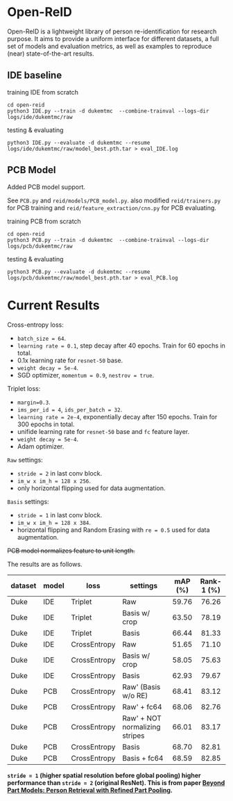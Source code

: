 # Open-ReID

Open-ReID is a lightweight library of person re-identification for research
purpose. It aims to provide a uniform interface for different datasets, a full
set of models and evaluation metrics, as well as examples to reproduce (near)
state-of-the-art results.

## IDE baseline
training IDE from scratch
```angular2html
cd open-reid
python3 IDE.py --train -d dukemtmc  --combine-trainval --logs-dir logs/ide/dukemtmc/raw
```


testing & evaluating
```angular2html
python3 IDE.py --evaluate -d dukemtmc --resume logs/ide/dukemtmc/raw/model_best.pth.tar > eval_IDE.log
```


## PCB Model

Added PCB model support.

See `PCB.py` and `reid/models/PCB_model.py`. also modified `reid/trainers.py` for PCB training and  `reid/feature_extraction/cnn.py` for PCB evaluating.

training PCB from scratch
```angular2html
cd open-reid
python3 PCB.py --train -d dukemtmc  --combine-trainval --logs-dir logs/pcb/dukemtmc/raw
```

testing & evaluating
```angular2html
python3 PCB.py --evaluate -d dukemtmc --resume logs/pcb/dukemtmc/raw/model_best.pth.tar > eval_PCB.log
```


# Current Results

Cross-entropy loss:
- `batch_size = 64`.
- `learning rate = 0.1`, step decay after 40 epochs. Train for 60 epochs in total.
- 0.1x learning rate for `resnet-50` base.
- `weight decay = 5e-4`.
- SGD optimizer, `momentum = 0.9`, `nestrov = true`.

Triplet loss:
- `margin=0.3`.
- `ims_per_id = 4`, `ids_per_batch = 32`.
- `learning rate = 2e-4`, exponentially decay after 150 epochs. Train for 300 epochs in total.
- unifide learning rate for `resnet-50` base and `fc` feature layer.
- `weight decay = 5e-4`.
- Adam optimizer.


`Raw` settings:
- `stride = 2` in last conv block.
- `im_w x im_h = 128 x 256`.
- only horizontal flipping used for data augmentation.

`Basis` settings:
- `stride = 1` in last conv block.
- `im_w x im_h = 128 x 384`.
- horizontal flipping and Random Erasing with `re = 0.5` used for data augmentation.

~~PCB model normalizes feature to unit length.~~

The results are as follows. 

| dataset | model | loss | settings                        | mAP (%) | Rank-1 (%) |
| ---     | ---   | ---  | ---                             | :---: | :---: |
| Duke|IDE|Triplet|Raw                                     | 59.76 | 76.26 |
| Duke|IDE|Triplet|Basis w/ crop                           | 63.50 | 78.19 |
| Duke|IDE|Triplet|Basis                                   | 66.44 | 81.33 |
| Duke|IDE|CrossEntropy|Raw                                | 51.65 | 71.10 |
| Duke|IDE|CrossEntropy|Basis w/ crop                      | 58.05 | 75.63 |
| Duke|IDE|CrossEntropy|Basis                              | 62.93 | 79.67 |
| Duke|PCB|CrossEntropy|Raw' (Basis w/o RE)                | 68.41 | 83.12 |
| Duke|PCB|CrossEntropy|Raw' + fc64                        | 68.06 | 82.76 |
| Duke|PCB|CrossEntropy|Raw' + NOT normalizing stripes     | 66.01 | 83.17 |
| Duke|PCB|CrossEntropy|Basis                              | 68.70 | 82.81 |
| Duke|PCB|CrossEntropy|Basis + fc64                       | 68.59 | 82.85 |


**`stride = 1` (higher spatial resolution before global pooling) higher performance than `stride = 2` (original ResNet). This is from paper [Beyond Part Models: Person Retrieval with Refined Part Pooling](https://arxiv.org/abs/1711.09349).**
